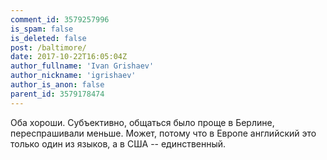 ```yaml
---
comment_id: 3579257996
is_spam: false
is_deleted: false
post: /baltimore/
date: 2017-10-22T16:05:04Z
author_fullname: 'Ivan Grishaev'
author_nickname: 'igrishaev'
author_is_anon: false
parent_id: 3579178474
---
```


<p>Оба хороши. Субъективно, общаться было проще в Берлине, переспрашивали меньше. Может, потому что в Европе английский это только один из языков, а в США -- единственный.</p>
